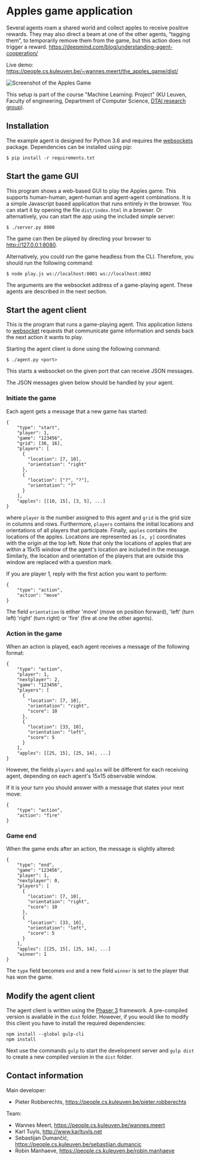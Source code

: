 Apples game application
==========================
Several agents roam a shared world and collect apples to receive positive rewards. They may also direct a beam at one of the other agents, “tagging them”, to temporarily remove them from the game, but this action does not trigger a reward.
<https://deepmind.com/blog/understanding-agent-cooperation/>

Live demo: <https://people.cs.kuleuven.be/~wannes.meert/the_apples_game/dist/>

![Screenshot of the Apples Game](https://people.cs.kuleuven.be/wannes.meert/the_apples_game/screenshot.png?v=2)

This setup is part of the course "Machine Learning: Project" (KU Leuven,
Faculty of engineering, Department of Computer Science,
[DTAI research group](https://dtai.cs.kuleuven.be)).


Installation
------------

The example agent is designed for Python 3.6 and requires the
[websockets](https://websockets.readthedocs.io) package. Dependencies can be
installed using pip:

    $ pip install -r requirements.txt


Start the game GUI
------------------

This program shows a web-based GUI to play the Apples
game. This supports human-human, agent-human and agent-agent combinations.
It is a simple Javascript based application that runs entirely in the browser.
You can start it by opening the file `dist/index.html` in a browser.
Or alternatively, you can start the app using the included simple server:

    $ ./server.py 8080

The game can then be played by directing your browser to http://127.0.0.1:8080.

Alternatively, you could run the game headless from the CLI. Therefore,
you should run the following command:

    $ node play.js ws://localhost:8001 ws://localhost:8002

The arguments are the websocket address of a game-playing agent. These agents
are described in the next section.

Start the agent client
----------------------

This is the program that runs a game-playing agent. This application listens
to [websocket](https://developer.mozilla.org/en-US/docs/Web/API/WebSockets_API)
requests that communicate game information and sends back the next action it
wants to play.

Starting the agent client is done using the following command:

    $ ./agent.py <port>

This starts a websocket on the given port that can receive JSON messages.

The JSON messages given below should be handled by your agent.

### Initiate the game

Each agent gets a message that a new game has started:

    {
        "type": "start",
        "player": 1,
        "game": "123456",
        "grid": [36, 16],
        "players": [
          {
            "location": [7, 10],
            "orientation": "right"
          },
          {
            "location": ["?", "?"],
            "orientation": "?"
          }
        ],
        "apples": [[10, 15], [3, 5], ...]
    }

where `player` is the number assigned to this agent
and `grid` is the grid size in columns and rows. Furthermore, `players`
contains the initial locations and orientations of all players that participate. 
Finally, `apples` contains the locations of the apples. Locations
are represented as `[x, y]` coordinates with the origin at the top left. Note
that only the locations of apples that are within a 15x15 window of the agent's
location are included in the message. Similarly, the location and orientation of
the players that are outside this window are replaced with a question mark.

If you are player 1, reply with the first action you want to perform:

    {
        "type": "action",
        "action": "move"
    }

The field `orientation` is either 'move' (move on position forward), 'left' (turn left)
'right' (turn right) or 'fire' (fire at one the other agents).


### Action in the game

When an action is played, each agent receives a message of the following format:

    {
        "type": "action",
        "player": 1,
        "nextplayer": 2,
        "game": "123456",
        "players": [
          {
            "location": [7, 10],
            "orientation": "right",
            "score": 10
          },
          {
            "location": [33, 10],
            "orientation": "left",
            "score": 5
          }
        ],
        "apples": [[25, 15], [25, 14], ...]
    }

However, the fields `players` and `apples` will be different for each receiving agent,
depending on each agent's 15x15 observable window.

If it is your turn you should answer with a message that states your next
move:

    {
        "type": "action",
        "action": "fire"
    }


### Game end

When the game ends after an action, the message is slightly altered:

    {
        "type": "end",
        "game": "123456",
        "player": 1,
        "nextplayer": 0,
        "players": [
          {
            "location": [7, 10],
            "orientation": "right",
            "score": 10
          },
          {
            "location": [33, 10],
            "orientation": "left",
            "score": 5
          }
        ],
        "apples": [[25, 15], [25, 14], ...]
        "winner": 1
    }

The `type` field becomes `end` and a new field `winner` is set to the player
that has won the game.

Modify the agent client
-----------------------

The agent client is written using the [Phaser 3](https://phaser.io/phaser3) framework. A pre-compiled version is available in the `dist` folder. However, if you would like to modify this client you have to install the required dependencies:

```
npm install --global gulp-cli
npm install
```

Next use the commands `gulp` to start the development server and `gulp dist` to create a new compiled version in the `dist` folder. 


Contact information
-------------------

Main developer:

- Pieter Robberechts, <https://people.cs.kuleuven.be/pieter.robberechts>

Team:

- Wannes Meert, <https://people.cs.kuleuven.be/wannes.meert>
- Karl Tuyls, <http://www.karltuyls.net>
- Sebastijan Dumančić, <https://people.cs.kuleuven.be/sebastijan.dumancic>
- Robin Manhaeve, <https://people.cs.kuleuven.be/robin.manhaeve>

